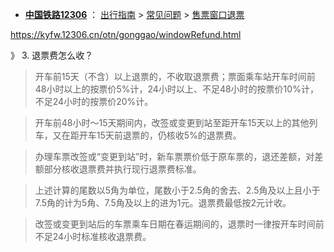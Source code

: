 - [**中国铁路12306**](https://kyfw.12306.cn/) ： [出行指南](https://kyfw.12306.cn/otn/gonggao/help.html) > [常见问题](https://kyfw.12306.cn/otn/gonggao/windowRefund.html#nogo) > [售票窗口退票](https://kyfw.12306.cn/otn/gonggao/windowRefund.html)

https://kyfw.12306.cn/otn/gonggao/windowRefund.html

》 3. 退票费怎么收？

> 开车前15天（不含）以上退票的，不收取退票费；票面乘车站开车时间前48小时以上的按票价5%计，24小时以上、不足48小时的按票价10%计，不足24小时的按票价20%计。

> 开车前48小时～15天期间内，改签或变更到站至距开车15天以上的其他列车，又在距开车15天前退票的，仍核收5%的退票费。

> 办理车票改签或“变更到站”时，新车票票价低于原车票的，退还差额，对差额部分核收退票费并执行现行退票费标准。

> 上述计算的尾数以5角为单位，尾数小于2.5角的舍去、2.5角及以上且小于7.5角的计为5角、7.5角及以上的进为1元。退票费最低按2元计收。

> 改签或变更到站后的车票乘车日期在春运期间的，退票时一律按开车时间前不足24小时标准核收退票费。

